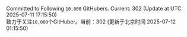 Committed to Following `10,000` GitHubers. Current: <!-- FOLLOWING_COUNT -->302<!-- FOLLOWING_COUNT --> (Update at UTC <!-- LAST_UPDATED -->2025-07-11 17:15:50<!-- LAST_UPDATED -->)<br>
致力于关注`10,000`个GitHuber。当前：<!-- FOLLOWING_COUNT -->302<!-- FOLLOWING_COUNT --> (更新于北京时间 <!-- LAST_UPDATED_CST -->2025-07-12 01:15:50<!-- LAST_UPDATED_CST -->)
